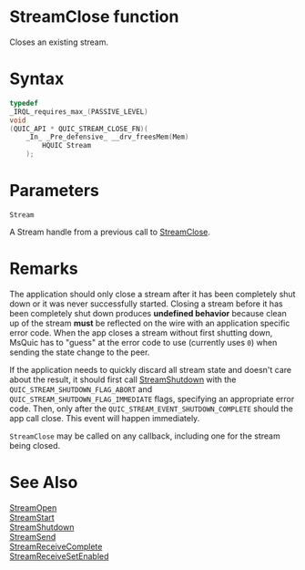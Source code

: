 StreamClose function
======

Closes an existing stream.

# Syntax

```C
typedef
_IRQL_requires_max_(PASSIVE_LEVEL)
void
(QUIC_API * QUIC_STREAM_CLOSE_FN)(
    _In_ _Pre_defensive_ __drv_freesMem(Mem)
        HQUIC Stream
    );
```

# Parameters

`Stream`

A Stream handle from a previous call to [StreamClose](StreamClose.md).

# Remarks

The application should only close a stream after it has been completely shut down or it was never successfully started. Closing a stream before it has been completely shut down produces **undefined behavior** because clean up of the stream **must** be reflected on the wire with an application specific error code. When the app closes a stream without first shutting down, MsQuic has to "guess" at the error code to use (currently uses `0`) when sending the state change to the peer.

If the application needs to quickly discard all stream state and doesn't care about the result, it should first call [StreamShutdown](StreamShutdown.md) with the `QUIC_STREAM_SHUTDOWN_FLAG_ABORT` and `QUIC_STREAM_SHUTDOWN_FLAG_IMMEDIATE` flags, specifying an appropriate error code. Then, only after the `QUIC_STREAM_EVENT_SHUTDOWN_COMPLETE` should the app call close. This event will happen immediately.

`StreamClose` may be called on any callback, including one for the stream being closed.

# See Also

[StreamOpen](StreamOpen.md)<br>
[StreamStart](StreamStart.md)<br>
[StreamShutdown](StreamShutdown.md)<br>
[StreamSend](StreamSend.md)<br>
[StreamReceiveComplete](StreamReceiveComplete.md)<br>
[StreamReceiveSetEnabled](StreamReceiveSetEnabled.md)<br>
